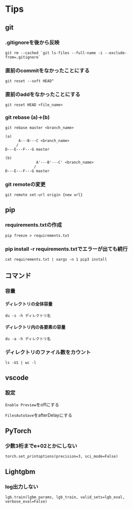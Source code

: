 # Tips

## git

### .gitignoreを後から反映
```
git rm --cached `git ls-files --full-name -i --exclude-from=.gitignore`
```
### 直前のcommitをなかったことにする
```
git reset --soft HEAD^
```
### 直前のaddをなかったことにする
```
git reset HEAD <file_name>
```
### git rebase (a)->(b)
```
git rebase master <branch_name>
```
```
(a)
      A---B---C <branch_name>
     /
D---E---F---G master

(b)
              A'---B'---C' <branch_name>
             /
D---E---F---G master
```

### git remoteの変更
```
git remote set-url origin {new url}
```

## pip
### requirements.txtの作成
```
pip freeze > requirements.txt
```
### pip install -r requirements.txtでエラーが出ても続行
```
cat requirements.txt | xargs -n 1 pip3 install
```

## コマンド

### 容量
#### ディレクトリの全体容量
```
du -s -h ディレクトリ名
```
#### ディレクトリ内の各要素の容量
```
du -a -h ディレクトリ名
```

### ディレクトリのファイル数をカウント
```
ls -U1 | wc -l
```

## vscode
### 設定
`Enable Preview`をoffにする

`FilesAutoSave`をafterDelayにする

## PyTorch
### 少数3桁までe+02とかにしない
```
torch.set_printoptions(precision=3, sci_mode=False)
```

## Lightgbm
### log出力しない
```
lgb.train(lgbm_params, lgb_train, valid_sets=lgb_eval, verbose_eval=False)
```

